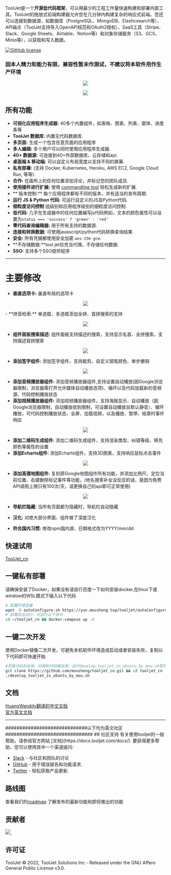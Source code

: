 ToolJet是一个**开源低代码框架**，可以用最少的工程工作量快速构建和部署内部工具。ToolJet的拖放式前端构建器允许您在几分钟内构建复杂的响应式前端。您还可以连接到数据源，如数据库（PostgreSQL、MongoDB、Elasticsearch等）、API端点（ToolJet支持导入OpenAPI规范和OAuth2授权）、SaaS工具（Stripe、Slack、Google Sheets、Airtable、Notion等）和对象存储服务（S3、GCS、Minio等），以获取和写入数据。

[![GitHub license](https://img.shields.io/github/license/ToolJet/ToolJet)](https://github.com/ToolJet/ToolJet)

### **因本人精力和能力有限，兼容性暂未作测试，不建议将本软件用作生产环境**

<p align="center">
    <img src="docs/static/img/temp/index.png"/>

</p>


<p align="center">  
  <kbd>
    <img src="docs/static/img/temp/builder.png"/>

  </kbd>
</p>

## 所有功能

- **可视化应用程序生成器:** 40多个内置组件，如表格、图表、列表、窗体、进度条等
- **ToolJet 数据库:** 内置无代码数据库.
- **多页面:** 生成一个包含任意页面的应用程序
- **多人编辑:** 多个用户可以同时使用应用程序生成器.
- **40+ 数据源:** 可连接到40+外部数据库、云存储和api.
- **桌面端 & 移动端:** 可以自定义布局宽度以支持不同的屏幕.
- **私有部署:** (支持 Docker, Kubernetes, Heroku, AWS EC2, Google Cloud Run, 等等).
- **合作:** 在画布上的任何位置添加评论，并标记您的团队成员.
- **使用插件进行扩展:** 使用 [commandline tool](https://www.npmjs.com/package/@tooljet/cli) 轻松生成新的扩展.
- ** 版本控制:** 每个应用程序都有不同的版本，并有适当的发布周期.
- **运行 JS & Python 代码:** 可运行自定义的JS及Python代码.
- **细粒度访问控制** 组级别和应用程序级别的细粒度访问控制.
- **低代码:** 几乎在生成器中的任何位置编写js代码例如，文本的颜色属性可以设置为`status === 'success' ? 'green' : 'red'`
- **零代码查询编辑器:** 用于所有支持的数据源.
- **连接和转换数据:** 可使用javascript/python代码转换查询结果.
- **安全:** 所有凭据都使用安全加密 `aes-256-gcm`.
- **不存储数据:**tool jet仅充当代理，不存储任何数据.
- **SSO:** 支持多个SSO提供程序

<hr>

# 主要修改
- **垂直选项卡:** 垂直布局的选项卡
<p align="center">
    <img src="docs/static/img/temp/垂直布局选项卡.gif"/>
</p>
- **拼音检索:** 单选框、多选框添加全拼、首拼搜索的支持
<p align="center">
    <img src="docs/static/img/temp/拼音检索.gif"/>
</p>

- **组件面板搜索描述:** 组件面板支持描述的搜索，支持显示名首、全拼搜索，支持描述首拼搜索
<p align="center">
    <img src="docs/static/img/temp/组件框搜索.gif"/>
</p>

- **添加签字组件:** 添加签字组件，支持裁剪、自定义钢笔颜色、单步撤销
<p align="center">
    <img src="docs/static/img/temp/签字.gif"/>
</p>

- **添加音频播放器组件:** 添加音频播放器组件,支持设置自动播放(因Google浏览器限制，浏览器需打开允许媒体自动播放选项)、循环以及代码加载新的音频源、代码控制播放状态
- **添加视频播放器组件:** 添加视频播放器组件，支持海报显示、自动播放（因Google浏览器限制，自动播放收到限制，可设置自动播放且默认静音）、循环播放，可代码控制播放状态、全屏、加载视频，以及播放、暂停、结束时事件响应
<p align="center">
    <img src="docs/static/img/temp/videoplay.gif"/>
</p>

- **添加二维码生成组件:** 添加二维码生成组件，支持渲染类型、纠错等级、填充颜色等属性的设置
- **添加Echarts组件:** 添加Echarts组件，支持3D图表，支持响应鼠标点击事件

<p align="center">
    <img src="docs/static/img/temp/echart.gif"/>
</p>

- **添加高德地图组件:** 复刻原Google地图组件所有功能，并添加比例尺、定位当前位置、右键删除标记事件等功能，(地名搜索补全没反应的话，是因为免费API调用上限只有100次/天，请更换自己的api即可正常使用)
<p align="center">
    <img src="docs/static/img/temp/amap.gif"/>
</p>

- **导航栏隐藏:** 当所有页面都为隐藏时，导航栏自动隐藏




- **汉化:** 对绝大部分界面、组件做了深度汉化
- **符合国内习惯:** 修改npm国内源、日期格式改为YYYY/mm/dd


## 快速试用
[ToolJet_cn](https://tooljet.mousheng.top/)<br>

## 一键私有部署

请确保安装了Docker，如果没有请自行百度一下如何安装docker,在linux下或window的WSL模式下输入以下代码

```bash
# 配置环境变量
wget -O autoConfigure.sh https://yun.mousheng.top/tooljet/autoConfigure.sh && chmod 755 autoConfigure.sh && bash autoConfigure.sh
# 如需后台运行，可运行以下命令
cd ~/tooljet_cn && docker-compose up -d
```
## 一键二次开发
使用Docker镜像二次开发，可避免本机软件环境造成启动或者安装失败，复制以下代码即可快速开始
```bash
#克隆代码到本地，切换到代码根目录，运行develop_tooljet_in_ubuntu_by_mou.sh即可
git clone https://github.com/mousheng/tooljet_cn.git && cd tooljet_cn
./develop_tooljet_in_ubuntu_by_mou.sh
```


## 文档
[HuangWanddy翻译的中文文档](https://tdoc.xhrjy.cn/docs/contributing-guide/setup/docker)<br>
[官方英文文档](https://docs.tooljet.com)<br>

<hr>
#############################以下均为英文社区###############################
## 社区支持
有关使用tooljet的一般帮助，请参阅官方网站 [文档](https://docs.tooljet.com/docs/). 要获得更多帮助，您可以使用其中一个渠道提问:

- [Slack](https://tooljet.com/slack) - 与社区和团队的讨论
- [GitHub](https://github.com/ToolJet/ToolJet/issues) - 用于错误报告和功能请求.
- [Twitter](https://twitter.com/ToolJet) - 轻松获取产品更新.

## 路线图
查看我们的[roadmap](https://github.com/ToolJet/ToolJet/projects/2) 了解发布的最新功能和即将推出的功能


## 贡献者
<a href="https://github.com/tooljet/tooljet/graphs/contributors">
  <img src="https://contrib.rocks/image?repo=tooljet/tooljet&max=300&columns=20" />
  <img src="https://us-central1-tooljet-hub.cloudfunctions.net/github" width="0" height="0" />
</a>

## 许可证
ToolJet © 2022, ToolJet Solutions Inc - Released under the GNU Affero General Public License v3.0.
